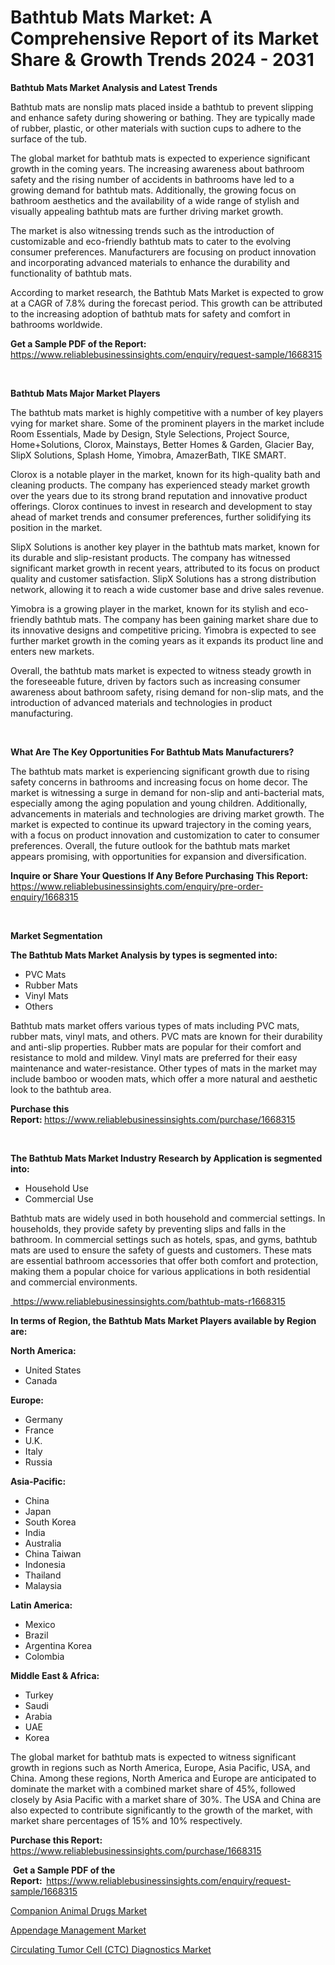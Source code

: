 <p><h1>Bathtub Mats Market: A Comprehensive Report of its Market Share & Growth Trends 2024 - 2031</h1></p><p><strong>Bathtub Mats Market Analysis and Latest Trends</strong></p>
<p><p>Bathtub mats are nonslip mats placed inside a bathtub to prevent slipping and enhance safety during showering or bathing. They are typically made of rubber, plastic, or other materials with suction cups to adhere to the surface of the tub.</p><p>The global market for bathtub mats is expected to experience significant growth in the coming years. The increasing awareness about bathroom safety and the rising number of accidents in bathrooms have led to a growing demand for bathtub mats. Additionally, the growing focus on bathroom aesthetics and the availability of a wide range of stylish and visually appealing bathtub mats are further driving market growth.</p><p>The market is also witnessing trends such as the introduction of customizable and eco-friendly bathtub mats to cater to the evolving consumer preferences. Manufacturers are focusing on product innovation and incorporating advanced materials to enhance the durability and functionality of bathtub mats.</p><p>According to market research, the Bathtub Mats Market is expected to grow at a CAGR of 7.8% during the forecast period. This growth can be attributed to the increasing adoption of bathtub mats for safety and comfort in bathrooms worldwide.</p></p>
<p><strong>Get a Sample PDF of the Report:&nbsp;</strong> <a href="https://www.reliablebusinessinsights.com/enquiry/request-sample/1668315">https://www.reliablebusinessinsights.com/enquiry/request-sample/1668315</a></p>
<p>&nbsp;</p>
<p><strong>Bathtub Mats Major Market Players</strong></p>
<p><p>The bathtub mats market is highly competitive with a number of key players vying for market share. Some of the prominent players in the market include Room Essentials, Made by Design, Style Selections, Project Source, Home+Solutions, Clorox, Mainstays, Better Homes & Garden, Glacier Bay, SlipX Solutions, Splash Home, Yimobra, AmazerBath, TIKE SMART.</p><p>Clorox is a notable player in the market, known for its high-quality bath and cleaning products. The company has experienced steady market growth over the years due to its strong brand reputation and innovative product offerings. Clorox continues to invest in research and development to stay ahead of market trends and consumer preferences, further solidifying its position in the market.</p><p>SlipX Solutions is another key player in the bathtub mats market, known for its durable and slip-resistant products. The company has witnessed significant market growth in recent years, attributed to its focus on product quality and customer satisfaction. SlipX Solutions has a strong distribution network, allowing it to reach a wide customer base and drive sales revenue.</p><p>Yimobra is a growing player in the market, known for its stylish and eco-friendly bathtub mats. The company has been gaining market share due to its innovative designs and competitive pricing. Yimobra is expected to see further market growth in the coming years as it expands its product line and enters new markets.</p><p>Overall, the bathtub mats market is expected to witness steady growth in the foreseeable future, driven by factors such as increasing consumer awareness about bathroom safety, rising demand for non-slip mats, and the introduction of advanced materials and technologies in product manufacturing.</p></p>
<p>&nbsp;</p>
<p><strong>What Are The Key Opportunities For Bathtub Mats Manufacturers?</strong></p>
<p><p>The bathtub mats market is experiencing significant growth due to rising safety concerns in bathrooms and increasing focus on home decor. The market is witnessing a surge in demand for non-slip and anti-bacterial mats, especially among the aging population and young children. Additionally, advancements in materials and technologies are driving market growth. The market is expected to continue its upward trajectory in the coming years, with a focus on product innovation and customization to cater to consumer preferences. Overall, the future outlook for the bathtub mats market appears promising, with opportunities for expansion and diversification.</p></p>
<p><strong>Inquire or Share Your Questions If Any Before Purchasing This Report:</strong> <a href="https://www.reliablebusinessinsights.com/enquiry/pre-order-enquiry/1668315">https://www.reliablebusinessinsights.com/enquiry/pre-order-enquiry/1668315</a></p>
<p>&nbsp;</p>
<p><strong>Market Segmentation</strong></p>
<p><strong>The Bathtub Mats Market Analysis by types is segmented into:</strong></p>
<p><ul><li>PVC Mats</li><li>Rubber Mats</li><li>Vinyl Mats</li><li>Others</li></ul></p>
<p><p>Bathtub mats market offers various types of mats including PVC mats, rubber mats, vinyl mats, and others. PVC mats are known for their durability and anti-slip properties. Rubber mats are popular for their comfort and resistance to mold and mildew. Vinyl mats are preferred for their easy maintenance and water-resistance. Other types of mats in the market may include bamboo or wooden mats, which offer a more natural and aesthetic look to the bathtub area.</p></p>
<p><strong>Purchase this Report:&nbsp;</strong><a href="https://www.reliablebusinessinsights.com/purchase/1668315">https://www.reliablebusinessinsights.com/purchase/1668315</a></p>
<p>&nbsp;</p>
<p><strong>The Bathtub Mats Market Industry Research by Application is segmented into:</strong></p>
<p><ul><li>Household Use</li><li>Commercial Use</li></ul></p>
<p><p>Bathtub mats are widely used in both household and commercial settings. In households, they provide safety by preventing slips and falls in the bathroom. In commercial settings such as hotels, spas, and gyms, bathtub mats are used to ensure the safety of guests and customers. These mats are essential bathroom accessories that offer both comfort and protection, making them a popular choice for various applications in both residential and commercial environments.</p></p>
<p><a href="https://www.reliablebusinessinsights.com/bathtub-mats-r1668315">&nbsp;https://www.reliablebusinessinsights.com/bathtub-mats-r1668315</a></p>
<p><strong>In terms of Region, the Bathtub Mats Market Players available by Region are:</strong></p>
<p>
    <p> <strong> North America: </strong>
        <ul>
            <li>United States</li>
            <li>Canada</li>
        </ul>
        </p> 
    <p> <strong> Europe: </strong>
        <ul>
            <li>Germany</li>
            <li>France</li>
            <li>U.K.</li>
            <li>Italy</li>
            <li>Russia</li>
        </ul>
        </p> 
    <p> <strong> Asia-Pacific: </strong>
        <ul>
            <li>China</li>
            <li>Japan</li>
            <li>South Korea</li>
            <li>India</li>
            <li>Australia</li>
            <li>China Taiwan</li>
            <li>Indonesia</li>
            <li>Thailand</li>
            <li>Malaysia</li>
        </ul>
        </p> 
    <p> <strong> Latin America: </strong>
        <ul>
            <li>Mexico</li>
            <li>Brazil</li>
            <li>Argentina Korea</li>
            <li>Colombia</li>
        </ul>
        </p> 
    <p> <strong> Middle East & Africa: </strong>
        <ul>
            <li>Turkey</li>
            <li>Saudi</li>
            <li>Arabia</li>
            <li>UAE</li>
            <li>Korea</li>
        </ul>
    </p>
    </p>
<p><p>The global market for bathtub mats is expected to witness significant growth in regions such as North America, Europe, Asia Pacific, USA, and China. Among these regions, North America and Europe are anticipated to dominate the market with a combined market share of 45%, followed closely by Asia Pacific with a market share of 30%. The USA and China are also expected to contribute significantly to the growth of the market, with market share percentages of 15% and 10% respectively.</p></p>
<p><strong>Purchase this Report: </strong><a href="https://www.reliablebusinessinsights.com/purchase/1668315">https://www.reliablebusinessinsights.com/purchase/1668315</a></p>
<p>&nbsp;<strong>Get a Sample PDF of the Report:&nbsp;&nbsp;</strong><a href="https://www.reliablebusinessinsights.com/enquiry/request-sample/1668315">https://www.reliablebusinessinsights.com/enquiry/request-sample/1668315</a></p>
<p><strong></strong></p>
<p><p><a href="https://github.com/MaraKoelpin2023/Market-Research-Report-List-1/blob/main/companion-animal-drugs-market.md">Companion Animal Drugs Market</a></p><p><a href="https://github.com/maudAbbott7/Market-Research-Report-List-1/blob/main/appendage-management-market.md">Appendage Management Market</a></p><p><a href="https://github.com/goodweq44/Market-Research-Report-List-1/blob/main/circulating-tumor-cell-ctc-diagnostics-market.md">Circulating Tumor Cell (CTC) Diagnostics Market</a></p></p>